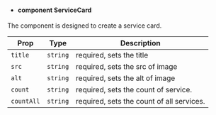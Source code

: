 - #### component ServiceCard

The component is designed to create a service card.

| Prop         | Type           | Description                                                    |
| ------------ | -------------- | ---------------------------------------------------------------|
| `title`      | `string`       | required, sets the title                                       |
| `src`        | `string`       | required, sets the src of image                                |
| `alt`        | `string`       | required, sets the alt of image                                |
| `count`      | `string`       | required, sets the count of service. |
| `countAll`   | `string`       | required, sets the count of all services. |
